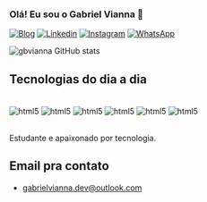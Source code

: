 ### Olá! Eu sou o Gabriel Vianna 👋

[![Blog](https://img.shields.io/badge/website-000000?style=for-the-badge&logo=About.me&logoColor=white)](https://gabrielvianna-dev.000webhostapp.com/portfolio.html)
[![Linkedin](https://img.shields.io/badge/LinkedIn-0077B5?style=for-the-badge&logo=linkedin&logoColor=white)](https://www.linkedin.com/in/gabriel-vianna-030297235/)
[![Instagram](https://img.shields.io/badge/Instagram-E4405F?style=for-the-badge&logo=instagram&logoColor=white)](https://www.instagram.com/viannaastro/)
[![WhatsApp](https://img.shields.io/badge/WhatsApp-25D366?style=for-the-badge&logo=whatsapp&logoColor=white)](https://web.whatsapp.com/)

![gbvianna GitHub stats](https://github-readme-stats.vercel.app/api?username=gbvianna&show_icons=true&theme=dracula)


## Tecnologias do dia a dia

<div style="display: inline_block"><br>

<img align="center" alt="html5" src="https://img.shields.io/badge/HTML5-E34F26?style=for-the-badge&logo=html5&logoColor=white" />
<img align="center" alt="html5" src="https://img.shields.io/badge/CSS3-1572B6?style=for-the-badge&logo=css3&logoColor=white" />
<img align="center" alt="html5" src="https://img.shields.io/badge/PHP-777BB4?style=for-the-badge&logo=php&logoColor=white"/>
<img align="center" alt="html5" src="https://img.shields.io/badge/Python-14354C?style=for-the-badge&logo=python&logoColor=white" />
<img align="center" alt="html5" src="https://img.shields.io/badge/Node.js-43853D?style=for-the-badge&logo=node.js&logoColor=white" />
<img align="center" alt="html5" src="https://img.shields.io/badge/JavaScript-F7DF1E?style=for-the-badge&logo=javascript&logoColor=black"/>
</div><br/>

Estudante e apaixonado por tecnologia.

## Email pra contato
- gabrielvianna.dev@outlook.com



